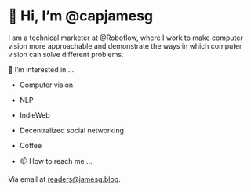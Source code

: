 # 👋 Hi, I’m @capjamesg

I am a technical marketer at @Roboflow, where I work to make computer vision more approachable and demonstrate the ways in which computer vision can solve different problems.

👀 I’m interested in ...

- Computer vision
- NLP
- IndieWeb
- Decentralized social networking
- Coffee

- 📫 How to reach me ...

Via email at [readers@jamesg.blog](mailto:readers@jamesg.blog).
